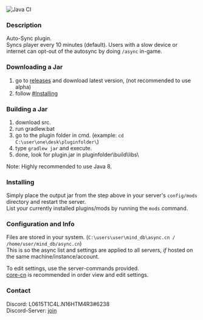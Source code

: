 ![Java CI](https://github.com/L0615T1C5-216AC-9437/async-cn/workflows/Java%20CI/badge.svg)
### Description
Auto-Sync plugin.  
Syncs player every 10 minutes (default). Users with a slow device or internet can opt-out of the autosync by doing `/async` in-game.

### Downloading a Jar
1) go to [releases](https://github.com/L0615T1C5-216AC-9437/async-cn/releases) and download latest version, (not recommended to use alpha)
2) follow [#Installing](https://github.com/L0615T1C5-216AC-9437/async-cn/blob/master/README.md#installing)

### Building a Jar

1) download src.
2) run gradlew.bat
3) go to the plugin folder in cmd. (example: `cd C:\user\one\desk\pluginfolder\`)
4) type `gradlew jar` and execute.
5) done, look for plugin.jar in pluginfolder\build\libs\

Note: Highly recommended to use Java 8.

### Installing

Simply place the output jar from the step above in your server's `config/mods` directory and restart the server.  
List your currently installed plugins/mods by running the `mods` command.

### Configuration and Info

Files are stored in your system. (`C:\users\user\mind_db\async.cn / /home/user/mind_db/async.cn`)  
This is so the async list and settings are applied to all servers, *if* hosted on the same machine/instance/account.  

To edit settings, use the server-commands provided.  
[core-cn](https://github.com/L0615T1C5-216AC-9437/core-cn) is recommended in order view and edit settings.

### Contact
Discord: L0615T1C4L.N16HTM4R3#6238  
Discord-Server: [join](http://cn-discord.ddns.net )
